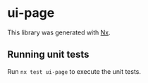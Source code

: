 # ui-page

This library was generated with [Nx](https://nx.dev).

## Running unit tests

Run `nx test ui-page` to execute the unit tests.

